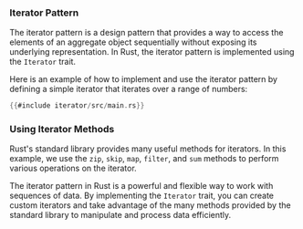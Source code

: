 ### Iterator Pattern

The iterator pattern is a design pattern that provides a way to access the elements of an aggregate object sequentially without exposing its underlying representation. In Rust, the iterator pattern is implemented using the `Iterator` trait.

Here is an example of how to implement and use the iterator pattern by defining a simple iterator that iterates over a range of numbers:

```rust
{{#include iterator/src/main.rs}}
```

### Using Iterator Methods

Rust's standard library provides many useful methods for iterators. In this example, we use the `zip`, `skip`, `map`, `filter`, and `sum` methods to perform various operations on the iterator.

The iterator pattern in Rust is a powerful and flexible way to work with sequences of data. By implementing the `Iterator` trait, you can create custom iterators and take advantage of the many methods provided by the standard library to manipulate and process data efficiently.
